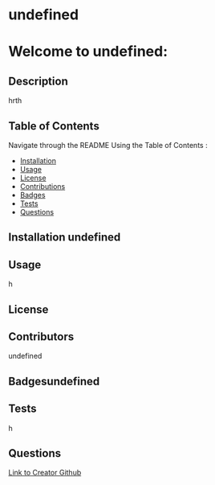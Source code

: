 # undefined
# Welcome to undefined: 
## Description
hrth
## Table of Contents
Navigate through the README Using the Table of Contents : 
* [Installation](#Installation)
* [Usage](#Usage)
* [License](#License)
* [Contributions](#Contributions)
* [Badges](#Badges)
* [Tests](#Tests)
* [Questions](#Questions)
## Installation undefined
## Usage
h
## License

## Contributors
  undefined
## Badgesundefined
## Tests
  h
## Questions
[Link to Creator Github](https://github.com/trh)
